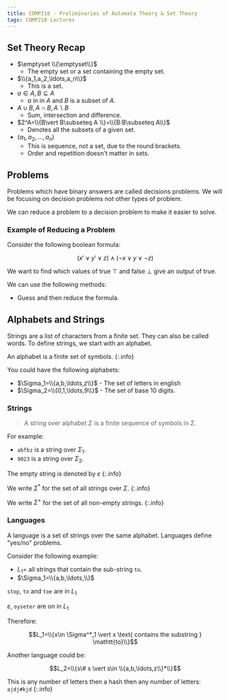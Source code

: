 ```yaml
---
title: COMP218 - Preliminaries of Automata Theory & Set Theory
tags: COMP218 Lectures
---
```


## Set Theory Recap

* $\emptyset \\{\emptyset\\}$
	* The empty set or a set containing the empty set.
* $\\{a_1,a_2,\ldots,a_n\\}$
	* This is a set.
* $a\in A,B\subseteq A$
	* $a$ in in $A$ and $B$ is a subset of $A$.
* $A\cup B,A\cap B,A\backslash B$
	* Sum, intersection and difference.
* $2^A=\\{B\vert B\subseteq A \\}=\\{B:B\subseteq A\\}$
	* Denotes all the subsets of a given set.
* $(a_1,a_2,\ldots,a_n)$
	* This is sequence, not a set, due to the round brackets.
	* Order and repetition doesn't matter in sets.
	
## Problems
Problems which have binary answers are called decisions problems. We will be focusing on decision problems not other types of problem.

We can reduce a problem to a decision problem to make it easier to solve.

### Example of Reducing a Problem
Consider the following boolean formula:

$$(x'\vee y' \vee z)\wedge(\neg x \vee y \vee \neg z)$$

We want to find which values of true $\top$ and false $\bot$ give an output of true.

We can use the following methods:

* Guess and then reduce the formula.

## Alphabets and Strings
Strings are a list of characters from a finite set. They can also be called words. To define strings, we start with an alphabet.

An alphabet is a finite set of symbols.
{:.info}

You could have the following alphabets:

* $\Sigma_1=\\{a,b,\ldots,z\\}$ - The set of letters in english
* $\Sigma_2=\\{0,1,\ldots,9\\}$ - The set of base 10 digits.

### Strings
> A string over alphabet $\Sigma$ is a finite sequence of symbols in $\Sigma$.

For example:

* `abfbz` is a string over $\Sigma_1$.
* `9023` is a string over $\Sigma_2$.

The empty string is denoted by $\varepsilon$
{:.info}

We write $\Sigma^*$ for the set of all strings over $\Sigma$.
{:.info}

We write $\Sigma^+$ for the set of all non-empty strings.
{:.info}

### Languages
A language is a set of strings over the same alphabet. Languages define "yes/no" problems.

Consider the following example:

* $L_1=$ all strings that contain the sub-string `to`.
* $\Sigma_1=\\{a,b,\ldots,\\}$

`stop`, `to` and `toe` are in $L_1$

$\varepsilon$, `oyseter` are on in $L_1$

Therefore:

$$L_1=\\{x\in \Sigma^*_1 \vert x \text{ contains the substring } \mathtt{to}\\}$$

Another language could be:

$$L_2=\\{s\# s \vert s\in \\{a,b,\ldots,z\\}*\\}$$

This is any number of letters then a hash then any number of letters: `ajdj#kjd`
{:.info}